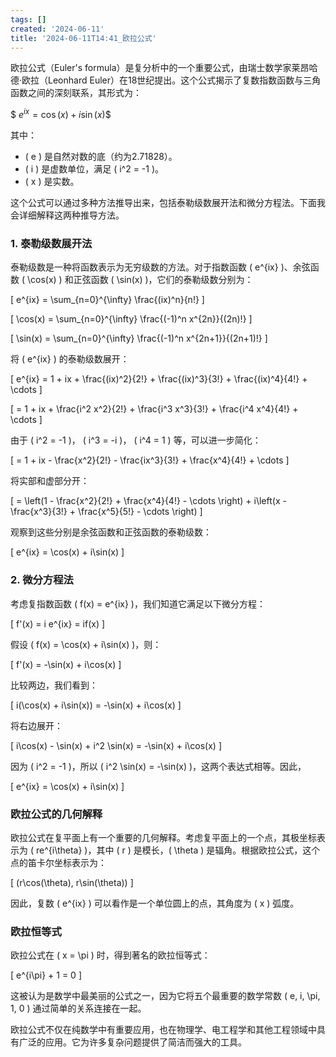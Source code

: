 ```yaml
---
tags: []
created: '2024-06-11'
title: '2024-06-11T14:41_欧拉公式'
---
```


欧拉公式（Euler's formula）是复分析中的一个重要公式，由瑞士数学家莱昂哈德·欧拉（Leonhard Euler）在18世纪提出。这个公式揭示了复数指数函数与三角函数之间的深刻联系，其形式为：

$$\ e^{ix} = \cos(x) + i\sin(x) \$$

其中：
- \( e \) 是自然对数的底（约为2.71828）。
- \( i \) 是虚数单位，满足 \( i^2 = -1 \)。
- \( x \) 是实数。

这个公式可以通过多种方法推导出来，包括泰勒级数展开法和微分方程法。下面我会详细解释这两种推导方法。

### 1. 泰勒级数展开法

泰勒级数是一种将函数表示为无穷级数的方法。对于指数函数 \( e^{ix} \)、余弦函数 \( \cos(x) \) 和正弦函数 \( \sin(x) \)，它们的泰勒级数分别为：

\[ e^{ix} = \sum_{n=0}^{\infty} \frac{(ix)^n}{n!} \]

\[ \cos(x) = \sum_{n=0}^{\infty} \frac{(-1)^n x^{2n}}{(2n)!} \]

\[ \sin(x) = \sum_{n=0}^{\infty} \frac{(-1)^n x^{2n+1}}{(2n+1)!} \]

将 \( e^{ix} \) 的泰勒级数展开：

\[ e^{ix} = 1 + ix + \frac{(ix)^2}{2!} + \frac{(ix)^3}{3!} + \frac{(ix)^4}{4!} + \cdots \]

\[ = 1 + ix + \frac{i^2 x^2}{2!} + \frac{i^3 x^3}{3!} + \frac{i^4 x^4}{4!} + \cdots \]

由于 \( i^2 = -1 \)， \( i^3 = -i \)， \( i^4 = 1 \) 等，可以进一步简化：

\[ = 1 + ix - \frac{x^2}{2!} - \frac{ix^3}{3!} + \frac{x^4}{4!} + \cdots \]

将实部和虚部分开：

\[ = \left(1 - \frac{x^2}{2!} + \frac{x^4}{4!} - \cdots \right) + i\left(x - \frac{x^3}{3!} + \frac{x^5}{5!} - \cdots \right) \]

观察到这些分别是余弦函数和正弦函数的泰勒级数：

\[ e^{ix} = \cos(x) + i\sin(x) \]

### 2. 微分方程法

考虑复指数函数 \( f(x) = e^{ix} \)，我们知道它满足以下微分方程：

\[ f'(x) = i e^{ix} = if(x) \]

假设 \( f(x) = \cos(x) + i\sin(x) \)，则：

\[ f'(x) = -\sin(x) + i\cos(x) \]

比较两边，我们看到：

\[ i(\cos(x) + i\sin(x)) = -\sin(x) + i\cos(x) \]

将右边展开：

\[ i\cos(x) - \sin(x) + i^2 \sin(x) = -\sin(x) + i\cos(x) \]

因为 \( i^2 = -1 \)，所以 \( i^2 \sin(x) = -\sin(x) \)，这两个表达式相等。因此，

\[ e^{ix} = \cos(x) + i\sin(x) \]

### 欧拉公式的几何解释

欧拉公式在复平面上有一个重要的几何解释。考虑复平面上的一个点，其极坐标表示为 \( re^{i\theta} \)，其中 \( r \) 是模长，\( \theta \) 是辐角。根据欧拉公式，这个点的笛卡尔坐标表示为：

\[ (r\cos(\theta), r\sin(\theta)) \]

因此，复数 \( e^{ix} \) 可以看作是一个单位圆上的点，其角度为 \( x \) 弧度。

### 欧拉恒等式

欧拉公式在 \( x = \pi \) 时，得到著名的欧拉恒等式：

\[ e^{i\pi} + 1 = 0 \]

这被认为是数学中最美丽的公式之一，因为它将五个最重要的数学常数 \( e, i, \pi, 1, 0 \) 通过简单的关系连接在一起。

欧拉公式不仅在纯数学中有重要应用，也在物理学、电工程学和其他工程领域中具有广泛的应用。它为许多复杂问题提供了简洁而强大的工具。
